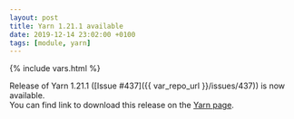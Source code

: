 ```yaml
---
layout: post
title: Yarn 1.21.1 available
date: 2019-12-14 23:02:00 +0100
tags: [module, yarn]
---
```

{% include vars.html %}

Release of Yarn 1.21.1 ([Issue #437]({{ var_repo_url }}/issues/437)) is now available.<br />
You can find link to download this release on the [Yarn page](/modules/yarn).
